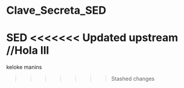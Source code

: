 # Clave_Secreta_SED
 SED
<<<<<<< Updated upstream
//Hola  lll
=======
keloke manins
>>>>>>> Stashed changes
